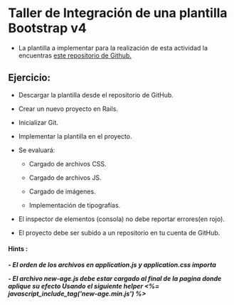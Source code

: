 # Taller de Integración de una plantilla Bootstrap v4

- La plantilla a implementar  para la realización de esta actividad la encuentras [este repositorio de Github.](https://github.com/DesafioLatam/PlantillaBootstrap4/)

## Ejercicio:

- Descargar la plantilla desde el repositorio de GitHub.

- Crear un nuevo proyecto en Rails.

- Inicializar Git.

- Implementar la plantilla en el proyecto.

- Se evaluará:

    - Cargado de archivos CSS.
    
    - Cargado de archivos JS.

    - Cargado de imágenes.
    
    - Implementación de tipografías.

- El inspector de elementos (consola) no debe reportar errores(en rojo).

- El proyecto debe ser subido a un repositorio en tu cuenta de GitHub.



#### Hints :

***- El orden de los archivos en application.js y application.css importa***

***- El archivo new-age.js debe estar cargado al final de la pagina donde aplique su efecto Usando el siguiente helper <%= javascript_include_tag('new-age.min.js') %>***

  

